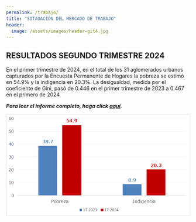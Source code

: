 ```yaml
---
permalink: /trabajo/
title: "SITAUACIÓN DEL MERCADO DE TRABAJO"
header:
  image: /assets/images/header-git4.jpg
---
```


## RESULTADOS SEGUNDO TRIMESTRE 2024

En el primer trimestre de 2024, en el total de los 31 aglomerados urbanos capturados por la Encuesta Permanente de Hogares la pobreza se estimó en 54.9% y la indigencia en 20.3%. La desigualdad, medida por el coeficiente de Gini, pasó de 0.446 en el primer trimestre de 2023 a 0.467 en el primero de 2024


***Para leer el informe completo, haga click [aquí](https://www.utdt.edu/download.php?fname=_172295247740061400.pdf).***

![Evolucion de la pobreza y de la indigencia](/assets/images/fig1.png)
